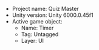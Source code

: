 <!-- UNITY CODE ASSIST INSTRUCTIONS START -->
- Project name: Quiz Master
- Unity version: Unity 6000.0.45f1
- Active game object:
  - Name: Timer
  - Tag: Untagged
  - Layer: UI
<!-- UNITY CODE ASSIST INSTRUCTIONS END -->